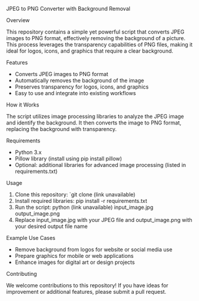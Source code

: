 JPEG to PNG Converter with Background Removal

Overview

This repository contains a simple yet powerful script that converts JPEG images to PNG format, effectively removing the background of a picture. This process leverages the transparency capabilities of PNG files, making it ideal for logos, icons, and graphics that require a clear background.

Features

- Converts JPEG images to PNG format
- Automatically removes the background of the image
- Preserves transparency for logos, icons, and graphics
- Easy to use and integrate into existing workflows

How it Works

The script utilizes image processing libraries to analyze the JPEG image and identify the background. It then converts the image to PNG format, replacing the background with transparency.

Requirements

- Python 3.x
- Pillow library (install using pip install pillow)
- Optional: additional libraries for advanced image processing (listed in requirements.txt)

Usage

1. Clone this repository: `git clone (link unavailable)
2. Install required libraries: pip install -r requirements.txt
3. Run the script: python (link unavailable) input_image.jpg output_image.png
4. Replace input_image.jpg with your JPEG file and output_image.png with your desired output file name

Example Use Cases

- Remove background from logos for website or social media use
- Prepare graphics for mobile or web applications
- Enhance images for digital art or design projects

Contributing

We welcome contributions to this repository! If you have ideas for improvement or additional features, please submit a pull request.
